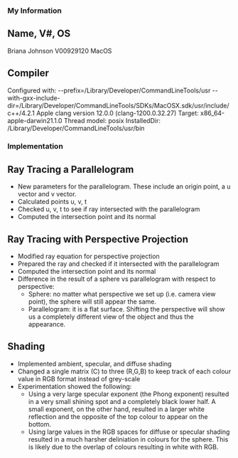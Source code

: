 ### My Information

Name, V#, OS
------------
Briana Johnson
V00929120
MacOS

Compiler
--------
Configured with: --prefix=/Library/Developer/CommandLineTools/usr --with-gxx-include-dir=/Library/Developer/CommandLineTools/SDKs/MacOSX.sdk/usr/include/c++/4.2.1
Apple clang version 12.0.0 (clang-1200.0.32.27)
Target: x86_64-apple-darwin21.1.0
Thread model: posix
InstalledDir: /Library/Developer/CommandLineTools/usr/bin



### Implementation

Ray Tracing a Parallelogram
---------------------------
 - New parameters for the parallelogram. These include an origin point, a u vector and v vector.
 - Calculated points u, v, t
 - Checked u, v, t to see if ray intersected with the parallelogram
 - Computed the intersection point and its normal

Ray Tracing with Perspective Projection
---------------------------------------
 - Modified ray equation for perspective projection
 - Prepared the ray and checked if it intersected with the parallelogram
 - Computed the intersection point and its normal
 - Difference in the result of a sphere vs parallelogram with respect to perspective:
    - Sphere: no matter what perspective we set up (i.e. camera view point), the sphere will still appear the same.
    - Parallelogram: it is a flat surface. Shifting the perspective will show us a completely different view of the object and thus the appearance.

Shading
-------
 - Implemented ambient, specular, and diffuse shading
 - Changed a single matrix (C) to three (R,G,B) to keep track of each colour value in RGB format instead of grey-scale
 - Experimentation showed the following:
    - Using a very large specular exponent (the Phong exponent) resulted in a very small shining spot and a completely black lower half. A small exponent, on the other hand, resulted in a larger white reflection and the opposite of the top colour to appear on the bottom. 
    - Using large values in the RGB spaces for diffuse or specular shading resulted in a much harsher deliniation in colours for the sphere. This is likely due to the overlap of colours resulting in white with RGB.
